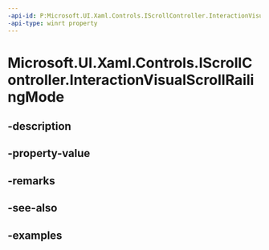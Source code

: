 ```yaml
---
-api-id: P:Microsoft.UI.Xaml.Controls.IScrollController.InteractionVisualScrollRailingMode
-api-type: winrt property
---
```


<!-- Property syntax.
public ScrollerRailingMode InteractionVisualScrollRailingMode { get; }
-->

# Microsoft.UI.Xaml.Controls.IScrollController.InteractionVisualScrollRailingMode

## -description

## -property-value

## -remarks

## -see-also

## -examples

